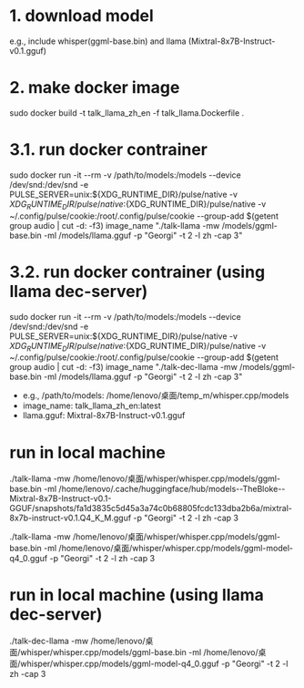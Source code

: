 # 1. download model
e.g., include whisper(ggml-base.bin) and llama (Mixtral-8x7B-Instruct-v0.1.gguf) 
# 2. make docker image
sudo docker build -t talk_llama_zh_en -f talk_llama.Dockerfile .
# 3.1. run docker contrainer
sudo docker run -it --rm   -v /path/to/models:/models  --device /dev/snd:/dev/snd -e PULSE_SERVER=unix:${XDG_RUNTIME_DIR}/pulse/native -v ${XDG_RUNTIME_DIR}/pulse/native:${XDG_RUNTIME_DIR}/pulse/native -v ~/.config/pulse/cookie:/root/.config/pulse/cookie --group-add $(getent group audio | cut -d: -f3)  image_name "./talk-llama -mw /models/ggml-base.bin -ml /models/llama.gguf -p "Georgi" -t 2 -l zh -cap 3"
# 3.2. run docker contrainer (using llama dec-server)
sudo docker run -it --rm   -v /path/to/models:/models  --device /dev/snd:/dev/snd -e PULSE_SERVER=unix:${XDG_RUNTIME_DIR}/pulse/native -v ${XDG_RUNTIME_DIR}/pulse/native:${XDG_RUNTIME_DIR}/pulse/native -v ~/.config/pulse/cookie:/root/.config/pulse/cookie --group-add $(getent group audio | cut -d: -f3)  image_name "./talk-dec-llama -mw /models/ggml-base.bin -ml /models/llama.gguf -p "Georgi" -t 2 -l zh -cap 3"
* e.g., /path/to/models: /home/lenovo/桌面/temp_m/whisper.cpp/models  
* image_name: talk_llama_zh_en:latest  
* llama.gguf: Mixtral-8x7B-Instruct-v0.1.gguf

# run in local machine 
./talk-llama -mw /home/lenovo/桌面/whisper/whisper.cpp/models/ggml-base.bin -ml /home/lenovo/.cache/huggingface/hub/models--TheBloke--Mixtral-8x7B-Instruct-v0.1-GGUF/snapshots/fa1d3835c5d45a3a74c0b68805fcdc133dba2b6a/mixtral-8x7b-instruct-v0.1.Q4_K_M.gguf -p "Georgi" -t 2 -l zh -cap 3

./talk-llama -mw /home/lenovo/桌面/whisper/whisper.cpp/models/ggml-base.bin -ml /home/lenovo/桌面/whisper/whisper.cpp/models/ggml-model-q4_0.gguf -p "Georgi" -t 2 -l zh -cap 3

# run in local machine (using llama dec-server)

./talk-dec-llama -mw /home/lenovo/桌面/whisper/whisper.cpp/models/ggml-base.bin -ml /home/lenovo/桌面/whisper/whisper.cpp/models/ggml-model-q4_0.gguf -p "Georgi" -t 2 -l zh -cap 3
